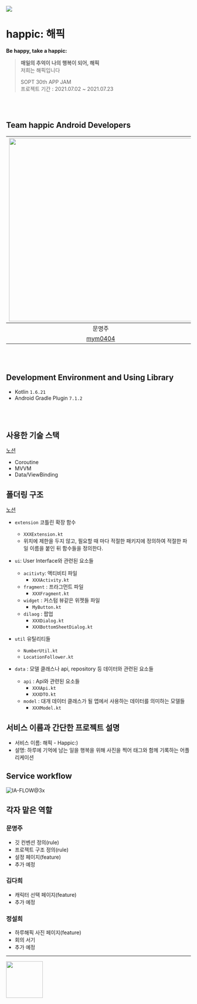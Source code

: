 <img src = "https://user-images.githubusercontent.com/80062632/178316819-9873c137-bcbc-4162-afae-095e1a8e99ce.png">  <br>

# happic: 해픽

**Be happy, take a happic:**

> **매일의 추억이 나의 행복이 되어, 해픽** <br>
> 저희는 해픽입니다
>
> SOPT 30th APP JAM <br>
> 프로젝트 기간 : 2021.07.02 ~ 2021.07.23


<br>

<br>

##  Team happic Android Developers
 <img src="https://user-images.githubusercontent.com/33388801/178488528-949c5fde-436f-428b-8f87-3d4e91ec11c9.png" width="500"> | <img src="https://user-images.githubusercontent.com/33388801/178488555-eddf3963-a2df-41d3-95cf-e50083c97336.png" width="500"> | <img src="https://user-images.githubusercontent.com/33388801/178488565-4c50de37-43d2-4ab6-aa0f-d0b8b050c711.png" width="500"> |
 :---------:|:----------:|:---------:
 문명주 | 김다희 | 정설희 |
[mym0404](https://github.com/mym0404) | [kimdahee7](https://github.com/kimdahee7) | [xxeol2](https://github.com/xxeol2) |

<br>
<br>

## Development Environment and Using Library

- Kotlin `1.6.21`
- Android Gradle Plugin `7.1.2`

<br>
<br>

## 사용한 기술 스택

[노션](https://www.notion.so/0cb29f05b7e449f4bfee21e8d9d4d2b0)

- Coroutine
- MVVM
- Data/ViewBinding

## 폴더링 구조

[노션](https://www.notion.so/cf2a338835f042ba9de50c0e462c8b44)
- `extension` 코틀린 확장 함수
    - `XXXExtension.kt`
    - 위치에 제한을 두지 않고, 필요할 때 마다 적절한 패키지에 정의하여 적절한 파일 이름을 붙인 뒤 함수들을 정의한다.

- `ui`: User Interface와 관련된 요소들
    - `acitivty`: 액티비티 파일
        - `XXXActivity.kt`
    - `fragment` : 프라그먼트 파일
        - `XXXFragment.kt`
    - `widget` : 커스텀 뷰같은 위젯들 파일
        - `MyButton.kt`
    - `dilaog` : 팝업
        - `XXXDialog.kt`
        - `XXXBottomSheetDialog.kt`
- `util` 유틸리티들
    - `NumberUtil.kt`
    - `LocationFollower.kt`
- `data` : 모델 클래스나 api, repository 등 데이터와 관련된 요소들
    - `api` : Api와 관련된 요소들
        - `XXXApi.kt`
        - `XXXDTO.kt`
    - `model` : 대개 데이터 클래스가 될 앱에서 사용하는 데이터를 의미하는 모델들
        - `XXXModel.kt`


## 서비스 이름과 간단한 프로젝트 설명

- 서비스 이름: 해픽 - Happic:)
- 설명: 하루에 기억에 남는 일을 행복을 위해 사진을 찍어 태그와 함께 기록하는 어플리케이션

## Service workflow

![IA-FLOW@3x](https://user-images.githubusercontent.com/80062632/178763859-26283266-06bc-4469-b121-223da1c52b53.png)

## 각자 맡은 역할
 
### 문명주

- 깃 컨벤션 정의(rule)
- 프로젝트 구조 정의(rule)
- 설정 페이지(feature)
- 추가 예정

### 김다희

- 캐릭터 선택 페이지(feature)
- 추가 예정

### 정설희

- 하루해픽 사진 페이지(feature)
- 회의 서기
- 추가 예정


---

<img src = "https://user-images.githubusercontent.com/80062632/178400592-f38ba33e-d58e-4ecf-9c1a-96fec9f305a6.png" width="100"> 
